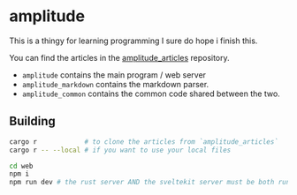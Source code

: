 # amplitude

This is a thingy for learning programming I sure do hope i finish this.

You can find the articles in the [amplitude_articles] repository.

 - `amplitude` contains the main program / web server
 - `amplitude_markdown` contains the markdown parser.
 - `amplitude_common` contains the common code shared between the two.

## Building

```bash
cargo r            # to clone the articles from `amplitude_articles`
cargo r -- --local # if you want to use your local files

cd web
npm i
npm run dev # the rust server AND the sveltekit server must be both running
```
[amplitude_articles]: https://github.com/rcsc/amplitude_articles